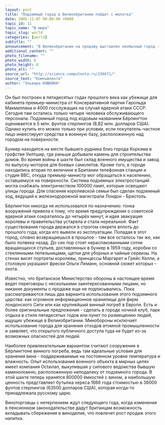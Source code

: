 ```yaml
---
layout: post
title: "Подземный город в Великобритании пойдет с молотка"
date: 2005-11-07 00:00:00 +0000
topic_id: 11
topic_name: "В мире"
topic_slug: world
categories: [world]
subtitle: ""
announcement: "В Великобритании на продажу выставлен необычный город - его населяют всего четыре человека. Город времен холодной войны занимает площадь в 240 акров (592,8 га), имеет собственную железнодорожную станцию и трактир под названием \"Роза и корона\", а протяженность дорог в нем равняется 60 милям (96 км). На первый взгляд - ничего необычного, кроме малого количества жителей, пишет The Sunday Times. Но о том, что этот населенный пункт выставлен на продажу, нельзя узнать из рекламных объявлений агентств по недвижимости, равно как невозможно увидеть фотографии с чудесными видами этого городка. Объясняется это просто - город находится на глубине 36 метров под землей."
additional_content: ""
photo_filename: ""
photo_width: 0
photo_height: 0
photo_alt: ""
source_url: "http://science.compulenta.ru/236671/"
source_text: "Компьюлента"
author: "Эльвира КОШКИНА"
---
```

Он был построен в пятидесятых годах прошлого века как убежище для кабинета премьер-министра от Консервативной партии Гарольда Макмиллана и 4000 госслужащих на случай ядерной атаки СССР. Сегодня там остались только четыре человека обслуживающего персонала. Подземный город под кодовым названием Бёрлингтон оценивается в 5 млн. фунтов стерлингов (8,82 млн. долларов США). Однако купить его можно только при условии, если покупатель-частное лицо инвестирует средства в военную базу, расположенную над городом на поверхности.

Бункер находится на месте бывшего рудника близ города Корхэма в графстве Уилтшир, где раньше добывали камень для строительства домов. Во время войны в шахте был склад военного имущества и завод по выпуску моторов для боевых самолетов. Кроме того, в городе находились вторая по величине в Британии телефонная станция и студия ВВС, откуда премьер-министр мог обращаться к населению, оставшемуся на поверхности. Система подземных электростанций могла снабжать электричеством 100000 ламп, которые освещают улицы города. Для спасения королевской семьи был сделан подземный ход, ведущий к железнодорожной магистрали Лондон - Бристоль.

Бёрлингтон никогда не использовался по назначению: гонка вооружений привела к тому, что время предупреждения о советской ядерной атаке сократилось до четырёх минут, и идея эвакуация королевы и правительства устарела и стала нереальной. Факт существования города держался в строгом секрете вплоть до прошлого года, когда его вывели из эксплуатации. Попадая в этот город, словно возвращаешься в прошлое - там все осталось так же, как было полвека назад. До сих пор стоят нераспакованными сотни вращающихся стульев, доставленных в бункер в 1959 году, коробки со стеклянными пепельницами, щетки для уборных и чайные сервизы. На стенах висят портреты королевы, принцессы Маргарет и Грейс Келли, а столовую украшают фрески Ольги Леманн, основной сюжет которых - охота.

Известно, что британское Министерство обороны в настоящее время ведет переговоры с несколькими заинтересованными лицами, но никакие документы о продаже еще не подписывались. Пока рассматриваются лишь два варианта использования этого подземного царства: как огромное информационное хранилище для фирм лондонского Сити или как крупнейший винный погреб в Европе. Есть и более оригинальные предложения - сделать в городе ночной клуб, парк отдыха в стиле пятидесятых годов или пункт по размещению людей, ищущих убежище в Великобритании. Минобороны исключает использование города для хранения отходов атомной промышленности и заявляет, что открытого публичного доступа туда не будет из-за возможных опасностей для людей.

Наиболее привлекательным вариантом считают сооружение в Бёрлингтоне винного погреба, ведь там идеальные условия для хранения вина - поддерживаемые на постоянном уровне температура и влажность. Опыт использования военного объекта в мирных целях имеет компания Octavian, выкупившая у силового ведомства бывшую каменоломню, расположенную неподалеку от подземного города. В этой шахте теперь хранятся 800000 ёмкостей с вином, а наибольшую ценность представляет бутылка хереса 1666 года стоимостью в 36000 фунтов стерлингов (63500 долларов США), которая когда-то принадлежала русскому царю.

Виноторговцы с нетерпением ждут следующего года, когда изменения в пенсионном законодательстве дадут британцам возможность вкладывать сбережения в виноделие, что повлечет рост продаж этого напитка.
